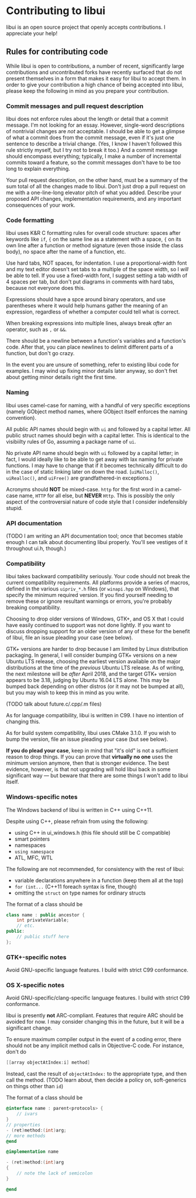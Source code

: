 # Contributing to libui

libui is an open source project that openly accepts contributions. I appreciate your help!

## Rules for contributing code

While libui is open to contributions, a number of recent, significantly large contributions and uncontributed forks have recently surfaced that do not present themselves in a form that makes it easy for libui to accept them. In order to give your contribution a high chance of being accepted into libui, please keep the following in mind as you prepare your contribution.

### Commit messages and pull request description

libui does not enforce rules about the length or detail that a commit message. I'm not looking for an essay. However, single-word descriptions of nontrivial changes are *not* acceptable. I should be able to get a glimpse of what a commit does from the commit message, even if it's just one sentence to describe a trivial change. (Yes, I know I haven't followed this rule strictly myself, but I try not to break it too.) And a commit message should encompass everything; typically, I make a number of incremental commits toward a feature, so the commit messages don't have to be too long to explain everything.

Your pull request description, on the other hand, must be a summary of the sum total of all the changes made to libui. Don't just drop a pull request on me with a one-line-long elevator pitch of what you added. Describe your proposed API changes, implementation requirements, and any important consequences of your work.

### Code formatting

libui uses K&R C formatting rules for overall code structure: spaces after keywords like `if`, `{` on the same line as a statement with a space, `{` on its own line after a function or method signature (even those inside the class body), no space after the name of a function, etc.

Use hard tabs, NOT spaces, for indentation. I use a proportional-width font and my text editor doesn't set tabs to a multiple of the space width, so I *will* be able to tell. If you use a fixed-width font, I suggest setting a tab width of 4 spaces per tab, but don't put diagrams in comments with hard tabs, because not everyone does this.

Expressions should have a spce around binary operators, and use parentheses where it would help humans gather the meaning of an expression, regardless of whether a computer could tell what is correct.

When breaking expressions into multiple lines, always break *after* an operator, such as `,` or `&&`.

There should be a newline between a function's variables and a function's code. After that, you can place newlines to delimit different parts of a function, but don't go crazy.

In the event you are unsure of something, refer to existing libui code for examples. I may wind up fixing minor details later anyway, so don't fret about getting minor details right the first time.

### Naming

libui uses camel-case for naming, with a handful of very specific exceptions (namely GObject method names, where GObject itself enforces the naming convention).

All public API names should begin with `ui` and followed by a capital letter. All public struct names should begin with a capital letter. This is identical to the visibiilty rules of Go, assuming a package name of `ui`.

No private API name should begin with `ui` followed by a capital letter; in fact, I would ideally like to be able to get away with lax naming for private functions. I may have to change that if it becomes technically difficult to do in the case of static linking later on down the road. (`uiMalloc()`, `uiRealloc()`, and `uiFree()` are grandfathered-in exceptions.)

Acronyms should **NOT** be mixed-case. `http` for the first word in a camel-case name, `HTTP` for all else, but **NEVER** `Http`. This is possibly the only aspect of the controversial nature of code style that I consider indefensibly stupid.

### API documentation

(TODO I am writing an API documentation tool; once that becomes stable enough I can talk about documenting libui properly. You'll see vestiges of it throughout ui.h, though.)

### Compatibility

libui takes backward compatibility seriously. Your code should not break the current compatibility requirements. All platforms provide a series of macros, defined in the various `uipriv_*.h` files (or `winapi.hpp` on Windows), that specify the minimum required version. If you find yourself needing to remove these or ignore resultant warnings or errors, you're probably breaking compatibility.

Choosing to drop older versions of Windows, GTK+, and OS X that I could have easily continued to support was not done lightly. If you want to discuss dropping support for an older version of any of these for the benefit of libui, file an issue pleading your case (see below).

GTK+ versions are harder to drop because I am limited by Linux distribution packaging. In general, I will consider bumping GTK+ versions on a new Ubuntu LTS release, choosing the earliest version available on the major distributions at the time of the *previous* Ubuntu LTS release. As of writing, the next milestone will be *after* April 2018, and the target GTK+ version appears to be 3.18, judging by Ubuntu 16.04 LTS alone. This may be bumped back depending on other distros (or it may not be bumped at all), but you may wish to keep this in mind as you write.

(TODO talk about future.c/.cpp/.m files)

As for language compatibility, libui is written in C99. I have no intention of changing this.

As for build system compatibility, libui uses CMake 3.1.0. If you wish to bump the version, file an issue pleading your case (but see below).

**If you do plead your case**, keep in mind that "it's old" is not a sufficient reason to drop things. If you can prove that **virtually no one** uses the minimum version anymore, then that is stronger evidence. The best evidence, however, is that not upgrading will hold libui back in some significant way — but beware that there are some things I won't add to libui itself.

### Windows-specific notes

The Windows backend of libui is written in C++ using C++11.

Despite using C++, please refrain from using the following:

- using C++ in ui_windows.h (this file should still be C compatible)
- smart pointers
- namespaces
- `using namespace`
- ATL, MFC, WTL

The following are not recommended, for consistency with the rest of libui:

- variable declarations anywhere in a function (keep them all at the top)
- `for (int...` (C++11 foreach syntax is fine, though)
- omitting the `struct` on type names for ordinary structs

The format of a class should be

```c++
class name : public ancestor {
	int privateVariable;
	// etc.
public:
	// public stuff here
};
```

### GTK+-specific notes

Avoid GNU-specific language features. I build with strict C99 conformance.

### OS X-specific notes

Avoid GNU-specific/clang-specific language features. I build with strict C99 conformance.

libui is presently **not** ARC-compliant. Features that require ARC should be avoided for now. I may consider changing this in the future, but it will be a significant change.

To ensure maximum compiler output in the event of a coding error, there should not be any implicit method calls in Objective-C code. For instance, don't do

```objective-c
[[array objectAtIndex:i] method]
```

Instead, cast the result of `objectAtIndex:` to the appropriate type, and then call the method. (TODO learn about, then decide a policy on, soft-generics on things other than `id`)

The format of a class should be

```objective-c
@interface name : parent<protocols> {
	// ivars
}
// properties
- (ret)method:(int)arg;
// more methods
@end

@implementation name

- (ret)method:(int)arg
{
	// note the lack of semicolon
}

@end
```

